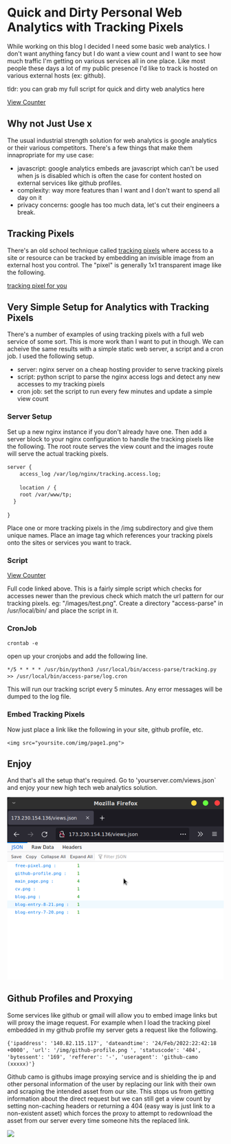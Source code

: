 # Quick and Dirty Personal Web Analytics with Tracking Pixels

While working on this blog I decided I need some basic web analytics. I don't want anything 
fancy but I do want a view count and I want to see how much traffic I'm getting on various 
services all in one place. Like most people these days a lot of my public presence I'd like
to track is hosted on various external hosts (ex: github).

tldr: you can grab my full script for quick and dirty web analytics here 

[View Counter](https://gist.github.com/bunnylab/568336d90f4129f5601255629eaa26e0)

## Why not Just Use x

The usual industrial strength solution for web analytics is google analytics or their various competitors. There's a few things that make them innapropriate for my use case: 
- javascript: google analytics embeds are javascript which can't be used when js is disabled 
which is often the case for content hosted on external services like github profiles.
- complexity: way more features than I want and I don't want to spend all day on it
- privacy concerns: google has too much data, let's cut their engineers a break.

## Tracking Pixels

There's an old school technique called [tracking pixels](https://en.wikipedia.org/wiki/Web_beacon) where access to a site or resource can be tracked by embedding an invisible image from an external host you control. The "pixel" is generally 1x1 transparent image like the following.

[tracking pixel for you](http://173.230.154.136/img/free-pixel.png)

## Very Simple Setup for Analytics with Tracking Pixels

There's a number of examples of using tracking pixels with a full web service of some sort. This is more work than I want to put in though. We can acheive the same results with a simple static web server, a script and a cron job. I used the following setup.

- server: nginx server on a cheap hosting provider to serve tracking pixels
- script: python script to parse the nginx access logs and detect any new accesses to my tracking pixels
- cron job: set the script to run every few minutes and update a simple view count

### Server Setup

Set up a new nginx instance if you don't already have one.
Then add a server block to your nginx configuration to handle the tracking pixels like the following. The root route serves the view count and the images route will serve the actual tracking pixels.

```
server {
    access_log /var/log/nginx/tracking.access.log;

    location / {
	root /var/www/tp;
  }

}

```

Place one or more tracking pixels in the /img subdirectory and give them 
unique names. Place an image tag which references your tracking pixels 
onto the sites or services you want to track.

### Script 

[View Counter](https://gist.github.com/bunnylab/568336d90f4129f5601255629eaa26e0)

Full code linked above. This is a fairly simple script which checks for accesses newer than the previous check which match the url pattern for our tracking pixels. eg: "/images/test.png". Create a directory "access-parse" in /usr/local/bin/ and place the script in it.

### CronJob

```
crontab -e
```

open up your cronjobs and add the following line.
```
*/5 * * * * /usr/bin/python3 /usr/local/bin/access-parse/tracking.py >> /usr/local/bin/access-parse/log.cron
```

This will run our tracking script every 5 minutes. Any error messages will be dumped to the log file.

### Embed Tracking Pixels 

Now just place a link like the following in your site, github profile, etc.

```
<img src="yoursite.com/img/page1.png">
```

## Enjoy 

And that's all the setup that's required. Go to 'yourserver.com/views.json` 
and enjoy your new high tech web analytics solution.

![screenshot](../img/tp-screenshot.png)

## Github Profiles and Proxying

Some services like github or gmail will allow you to embed image links but 
will proxy the image request. For example when I load the tracking pixel 
embedded in my github profile my server gets a request like the following.

```
{'ipaddress': '140.82.115.117', 'dateandtime': '24/Feb/2022:22:42:18 +0000', 'url': '/img/github-profile.png ', 'statuscode': '404', 'bytessent': '169', 'refferer': '-', 'useragent': 'github-camo (xxxxx)'}
```

Github camo is githubs image proxying service and is shielding the ip and other personal 
information of the user by replacing our link with their own and scraping the intended 
asset from our site. This stops us from getting information about the direct request but 
we can still get a view count by setting non-caching headers or returning a 404 (easy way 
is just link to a non-existent asset) which forces the proxy to attempt to redownload the 
asset from our server every time someone hits the replaced link.

![](http://173.230.154.136/img/blog-entry-2-25.png)



